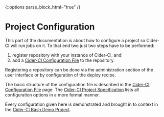 {::options parse\_block\_html="true" /}

Project Configuration
=====================

This part of the documentation is about how to configure a project so Cider-CI
will run jobs on it. To that end two just two steps have to be performed:

1.  register repository with your instance of Cider-CI, and
2.  add a [Cider-CI Configuration File][] to the repository.

Registering a repository can be done via the administration section of the user
interface or by configuration of the deploy recipe.

The basic structure of the configuration file is described in the [Cider-CI
Configuration File][] page. The [Cider-CI Project Specification][] lists all
configuration options in a more formal manner.

Every configuration given here is demonstrated and brought in to context in the
[Cider-CI Bash Demo Project].

  [Cider-CI Configuration File]: /project-configuration/configuration-file.html
  [Cider-CI Project Specification]: /project-configuration/specification/index.html
  [Cider-CI Bash Demo Project]: https://github.com/cider-ci/cider-ci_demo-project-bash
